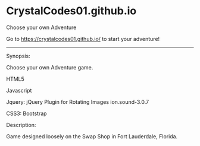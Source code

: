 # CrystalCodes01.github.io
Choose your own Adventure

Go to https://crystalcodes01.github.io/ to start your adventure!

----

Synopsis:

Choose your own Adventure game.

HTML5

Javascript

Jquery:
jQuery Plugin for Rotating Images
ion.sound-3.0.7

CSS3:
Bootstrap

Description:

Game designed loosely on the Swap Shop in Fort Lauderdale, Florida. 


